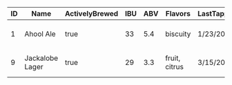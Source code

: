 | ID | Name            | ActivelyBrewed | IBU | ABV | Flavors       | LastTappedOn | BreweryId | BreweryName                |
|----|-----------------|----------------|-----|-----|---------------|--------------|-----------|----------------------------|
| 1  | Ahool Ale       | true           | 33  | 5.4 | biscuity      | 1/23/2016    | b3TplPdS  | Northern Hemisphere Brewco |
| 9  | Jackalobe Lager | true           | 29  | 3.3 | fruit, citrus | 3/15/2016    | zkXBTiBol | North American Brewco      |
